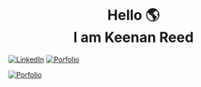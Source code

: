 <h1 align="center">
  Hello 🌎 <br> I am Keenan Reed
</h1>

[![LinkedIn](https://img.shields.io/badge/LinkedIn-0077B5?style=for-the-badge&logo=linkedin&logoColor=white)](https://www.linkedin.com/in/keenancodes/) [![Porfolio](https://img.shields.io/badge/Portfolio-aqua?style=for-the-badge&logo=&logoColor=464647)](https://astralgnome.github.io/KeenanReedPortfolio)

<a href="https://google.com" target=_blank>![Porfolio](https://img.shields.io/badge/Portfolio-aqua?style=for-the-badge&logo=&logoColor=464647)</a>

<!--
**AstralGnome/AstralGnome** is a ✨ _special_ ✨ repository because its `README.md` (this file) appears on your GitHub profile.

Here are some ideas to get you started:

- 🔭 I’m currently working on ...
- 🌱 I’m currently learning ...
- 👯 I’m looking to collaborate on ...
- 🤔 I’m looking for help with ...
- 💬 Ask me about ...
- 📫 How to reach me: ...
- 😄 Pronouns: ...
- ⚡ Fun fact: ...
-->
